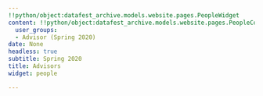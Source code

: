 ```yaml
---
!!python/object:datafest_archive.models.website.pages.PeopleWidget
content: !!python/object:datafest_archive.models.website.pages.PeopleContent
  user_groups:
  - Advisor (Spring 2020)
date: None
headless: true
subtitle: Spring 2020
title: Advisors
widget: people

---
```

